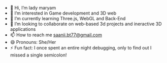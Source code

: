 - 👋 Hi, I’m lady maryam
- 👀 I’m interested in Game development and 3D web
- 🌱 I’m currently learning Three.js, WebGL and Back-End
- 💞️ I’m looking to collaborate on web-based   3d  projects and ineractive 3D applications
- 📫 How to reach me saanii.bt77@gmail.com
- 😄 Pronouns: She/Her
- ⚡ Fun fact: I once spent an entire night debugging, only to find out I missed a single semicolon!

<!---
ladymary99/ladymary99 is a ✨ special ✨ repository because its `README.md` (this file) appears on your GitHub profile.
You can click the Preview link to take a look at your changes.
--->
